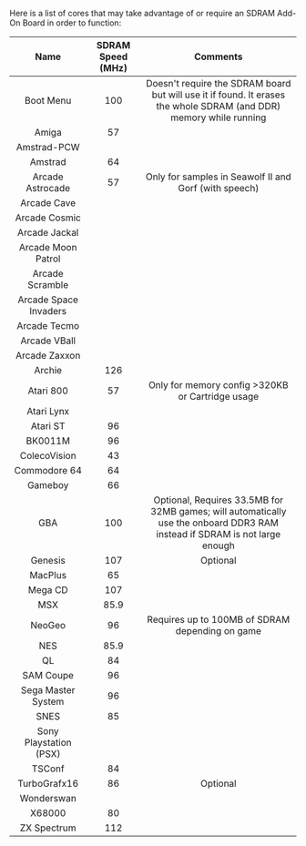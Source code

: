 Here is a list of cores that may take advantage of or require an SDRAM Add-On Board in order to function:

| Name | SDRAM Speed (MHz) | Comments |
|:---:|:---:|:---:|
| Boot Menu | 100 | Doesn't require the SDRAM board but will use it if found. It erases the whole SDRAM (and DDR) memory while running |
| Amiga | 57 | |
| Amstrad-PCW | |
| Amstrad | 64 | |
| Arcade Astrocade | 57 | Only for samples in Seawolf II and Gorf (with speech) |
| Arcade Cave | | 
| Arcade Cosmic | | 
| Arcade Jackal | | 
| Arcade Moon Patrol | |
| Arcade Scramble | |
| Arcade Space Invaders | |
| Arcade Tecmo | |
| Arcade VBall | |
| Arcade Zaxxon | |
| Archie | 126 | |
| Atari 800 | 57 | Only for memory config >320KB or Cartridge usage |
| Atari Lynx | |
| Atari ST | 96 | |
| BK0011M | 96 | |
| ColecoVision | 43 | |
| Commodore 64 | 64 | |
| Gameboy | 66 | |
| GBA | 100 | Optional, Requires 33.5MB for 32MB games; will automatically use the onboard DDR3 RAM instead if SDRAM is not large enough |
| Genesis | 107 | Optional |
| MacPlus | 65 | |
| Mega CD | 107 | |
| MSX | 85.9 | |
| NeoGeo | 96 | Requires up to 100MB of SDRAM depending on game |
| NES | 85.9 | |
| QL | 84 | |
| SAM Coupe | 96 | |
| Sega Master System | 96 | |
| SNES | 85 | |
| Sony Playstation (PSX) | |
| TSConf | 84 | |
| TurboGrafx16 | 86 | Optional |
| Wonderswan | |
| X68000 | 80 | |
| ZX Spectrum | 112 | |
